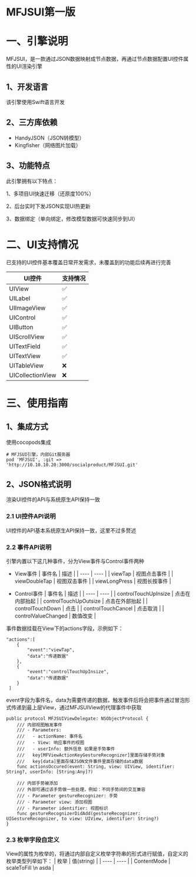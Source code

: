 # MFJSUI第一版
# 一、引擎说明
MFJSUI，是一款通过JSON数据映射成节点数据，再通过节点数据配置UI控件属性的UI渲染引擎
## 1、开发语言
该引擎使用Swift语言开发
## 2、三方库依赖
* HandyJSON（JSON转模型）
* Kingfisher（网络图片加载）
## 3、功能特点
此引擎拥有以下特点：

1、多项目UI快速迁移（还原度100%）

2、后台实时下发JSON实现UI热更新

3、数据绑定（单向绑定，修改模型数据可快速同步到UI）

# 二、UI支持情况
已支持的UI控件基本覆盖日常开发需求，未覆盖到的功能后续再进行完善

|  UI控件   | 支持情况  |
|  ----  | ----  |
| UIView  | ✅ |
| UILabel  | ✅ |
| UIImageView  | ✅ |
| UIControl  | ✅ |
| UIButton  | ✅ |
| UIScrollView  | ✅ |
| UITextField  | ✅ |
| UITextView  | ✅ |
| UITableView  | ❌ |
| UICollectionView  | ❌ |

# 三、使用指南
## 1、集成方式
使用cocopods集成
```
# MFJSUI引擎，内部Git服务器
pod 'MFJSUI', :git => 'http://10.10.10.20:3000/socialproduct/MFJSUI.git'
```
## 2、JSON格式说明
渲染UI控件的API与系统原生API保持一致
### 2.1 UI控件API说明
UI控件的API基本系统原生API保持一致，这里不过多赘述
### 2.2 事件API说明
引擎内置以下这几种事件，分为View事件与Control事件两种
* View事件
|  事件名   | 描述  |
|  ----  | ----  |
| viewTap  | 视图点击事件 |
| viewDoubleTap  | 视图双击事件 |
| viewLongPress  | 视图长按事件 |

* Control事件
|  事件名   | 描述  |
|  ----  | ----  |
| controlTouchUpInsize  | 点击在内部抬起 |
| controlTouchUpOutsize  | 点击在外部抬起 |
| controlTouchDown  | 点击 |
| controlTouchCancel  | 点击取消 |
| controlValueChanged  | 数值改变 |

事件数据挂载在View下的actions字段，示例如下：
```
"actions":[
    {
        "event":"viewTap",
        "data":"传递数据"
    },
    {
        "event":"controlTouchUpInsize",
        "data":"传递数据"
    }
 ]
```

event字段为事件名，data为需要传递的数据，触发事件后将会把事件通过冒泡形式传递到最上层View，通过MFJSUIView的代理事件中获取
```
public protocol MFJSUIViewDelegate: NSObjectProtocol {
    /// 内部视图触发事件
    /// - Parameters:
    ///   - actionName: 事件名
    ///   - View: 响应事件的视图
    ///   - userInfo: 额外信息 如果是手势事件
    ///   key[MFViewActionKeyGestureRecognizer]里面存储手势对象
    ///   key[data]里面存储JSON文件事件里面存储的data数据
    func actionsOccured(event: String, view: UIView, identifier: String?, userInfo: [String:Any]?)
    
    /// 内部手势被添加
    /// 外部可通过该手势做一些处理，例如：不同手势间的交互兼容
    /// - Parameter gestureRecognizer: 手势
    /// - Parameter view: 添加视图
    /// - Parameter identifier: 视图标识
    func gestureRecognizerDidAdd(gestureRecognizer: UIGestureRecognizer, to view: UIView, identifier: String?)
}
```

### 2.3 枚举字段自定义
View的属性为枚举的，将通过内部自定义枚举字符串的形式进行赋值，自定义的枚举类型列举如下：
|  枚举   | 值(string)  |
|  ----  | ----  |
| ContentMode  | scaleToFill \n asda  |
